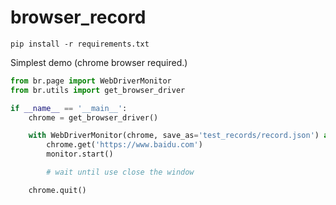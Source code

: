 # browser_record

```shell
pip install -r requirements.txt
```

Simplest demo (chrome browser required.)

```python
from br.page import WebDriverMonitor
from br.utils import get_browser_driver

if __name__ == '__main__':
    chrome = get_browser_driver()

    with WebDriverMonitor(chrome, save_as='test_records/record.json') as monitor:
        chrome.get('https://www.baidu.com')
        monitor.start()

        # wait until use close the window

    chrome.quit()

```
